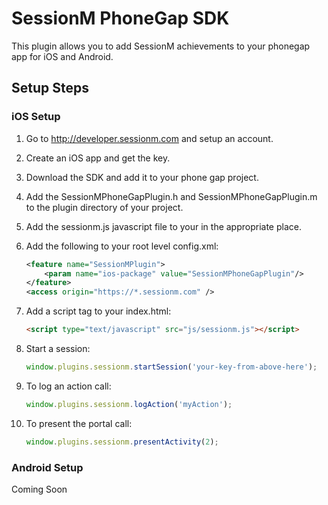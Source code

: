 SessionM PhoneGap SDK
===============
This plugin allows you to add SessionM achievements to your phonegap app for iOS and Android.

Setup Steps
---------------

### iOS Setup
1. Go to http://developer.sessionm.com and setup an account.
2. Create an iOS app and get the key.
3. Download the SDK and add it to your phone gap project.
4. Add the SessionMPhoneGapPlugin.h and SessionMPhoneGapPlugin.m to the plugin directory of your project.
5. Add the sessionm.js javascript file to your in the appropriate place.
6. Add the following to your root level config.xml:

    ```xml
    <feature name="SessionMPlugin">
        <param name="ios-package" value="SessionMPhoneGapPlugin"/>
    </feature>
    <access origin="https://*.sessionm.com" /> 
    ```

7. Add a script tag to your index.html: 

    ```html
    <script type="text/javascript" src="js/sessionm.js"></script>
    ```
8. Start a session:

    ```javascript
    window.plugins.sessionm.startSession('your-key-from-above-here');
    ```
9. To log an action call:

    ```javascript
    window.plugins.sessionm.logAction('myAction');
    ```
10. To present the portal call:

    ```javascript
    window.plugins.sessionm.presentActivity(2);
    ```


### Android Setup

Coming Soon
